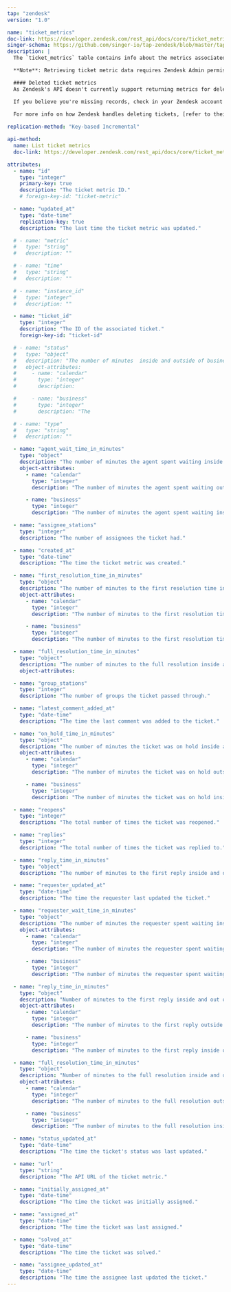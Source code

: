 ```yaml
---
tap: "zendesk"
version: "1.0"

name: "ticket_metrics"
doc-link: https://developer.zendesk.com/rest_api/docs/core/ticket_metrics
singer-schema: https://github.com/singer-io/tap-zendesk/blob/master/tap_zendesk/schemas/ticket_metrics.json
description: |
  The `ticket_metrics` table contains info about the metrics associated with Zendesk tickets. **Note**: This table will not include records for deleted tickets.

  **Note**: Retrieving ticket metric data requires Zendesk Admin permissions.

  #### Deleted ticket metrics
  As Zendesk's API doesn't currently support returning metrics for deleted tickets, this table will not contain any metrics for deleted tickets.

  If you believe you're missing records, check in your Zendesk account to see if the missing records are for deleted tickets.
  
  For more info on how Zendesk handles deleting tickets, [refer to their documentation](https://support.zendesk.com/hc/en-us/articles/203690936).

replication-method: "Key-based Incremental"

api-method:
  name: List ticket metrics
  doc-link: https://developer.zendesk.com/rest_api/docs/core/ticket_metrics#list-ticket-metrics

attributes:
  - name: "id"
    type: "integer"
    primary-key: true
    description: "The ticket metric ID."
    # foreign-key-id: "ticket-metric"

  - name: "updated_at"
    type: "date-time"
    replication-key: true
    description: "The last time the ticket metric was updated."

  # - name: "metric"
  #   type: "string"
  #   description: ""

  # - name: "time"
  #   type: "string"
  #   description: ""

  # - name: "instance_id"
  #   type: "integer"
  #   description: ""

  - name: "ticket_id"
    type: "integer"
    description: "The ID of the associated ticket."
    foreign-key-id: "ticket-id"

  # - name: "status"
  #   type: "object"
  #   description: "The number of minutes  inside and outside of business hours."
  #   object-attributes: 
  #     - name: "calendar"
  #       type: "integer"
  #       description:

  #     - name: "business"
  #       type: "integer"
  #       description: "The 

  # - name: "type"
  #   type: "string"
  #   description: ""

  - name: "agent_wait_time_in_minutes"
    type: "object"
    description: "The number of minutes the agent spent waiting inside and outside of business hours."
    object-attributes:
      - name: "calendar"
        type: "integer"
        description: "The number of minutes the agent spent waiting outside of business hours."

      - name: "business"
        type: "integer"
        description: "The number of minutes the agent spent waiting inside of business hours."

  - name: "assignee_stations"
    type: "integer"
    description: "The number of assignees the ticket had."

  - name: "created_at"
    type: "date-time"
    description: "The time the ticket metric was created."

  - name: "first_resolution_time_in_minutes"
    type: "object"
    description: "The number of minutes to the first resolution time inside and outside of business hours."
    object-attributes:
      - name: "calendar"
        type: "integer"
        description: "The number of minutes to the first resolution time outside of business hours."

      - name: "business"
        type: "integer"
        description: "The number of minutes to the first resolution time inside of business hours."

  - name: "full_resolution_time_in_minutes"
    type: "object"
    description: "The number of minutes to the full resolution inside and outside of business hours."
    object-attributes:

  - name: "group_stations"
    type: "integer"
    description: "The number of groups the ticket passed through."

  - name: "latest_comment_added_at"
    type: "date-time"
    description: "The time the last comment was added to the ticket."

  - name: "on_hold_time_in_minutes"
    type: "object"
    description: "The number of minutes the ticket was on hold inside and outside of business hours."
    object-attributes:
      - name: "calendar"
        type: "integer"
        description: "The number of minutes the ticket was on hold outside of business hours."

      - name: "business"
        type: "integer"
        description: "The number of minutes the ticket was on hold inside of business hours."

  - name: "reopens"
    type: "integer"
    description: "The total number of times the ticket was reopened."

  - name: "replies"
    type: "integer"
    description: "The total number of times the ticket was replied to."

  - name: "reply_time_in_minutes"
    type: "object"
    description: "The number of minutes to the first reply inside and outside of business hours."

  - name: "requester_updated_at"
    type: "date-time"
    description: "The time the requester last updated the ticket."

  - name: "requester_wait_time_in_minutes"
    type: "object"
    description: "The number of minutes the requester spent waiting inside and outside of business hours."
    object-attributes:
      - name: "calendar"
        type: "integer"
        description: "The number of minutes the requester spent waiting outside of business hours."

      - name: "business"
        type: "integer"
        description: "The number of minutes the requester spent waiting inside of business hours."

  - name: "reply_time_in_minutes"
    type: "object"
    description: "Number of minutes to the first reply inside and out of business hours."
    object-attributes:
      - name: "calendar"
        type: "integer"
        description: "The number of minutes to the first reply outside of business hours."

      - name: "business"
        type: "integer"
        description: "The number of minutes to the first reply inside of business hours."

  - name: "full_resolution_time_in_minutes"
    type: "object"
    description: "Number of minutes to the full resolution inside and out of business hours."
    object-attributes:
      - name: "calendar"
        type: "integer"
        description: "The number of minutes to the full resolution outside of business hours."

      - name: "business"
        type: "integer"
        description: "The number of minutes to the full resolution inside of business hours."

  - name: "status_updated_at"
    type: "date-time"
    description: "The time the ticket's status was last updated."

  - name: "url"
    type: "string"
    description: "The API URL of the ticket metric."

  - name: "initially_assigned_at"
    type: "date-time"
    description: "The time the ticket was initially assigned."

  - name: "assigned_at"
    type: "date-time"
    description: "The time the ticket was last assigned."

  - name: "solved_at"
    type: "date-time"
    description: "The time the ticket was solved."

  - name: "assignee_updated_at"
    type: "date-time"
    description: "The time the assignee last updated the ticket."
---
```

